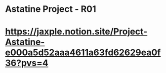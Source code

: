 # Astatine Project - R01
# https://jaxple.notion.site/Project-Astatine-e000a5d52aaa4611a63fd62629ea0f36?pvs=4
